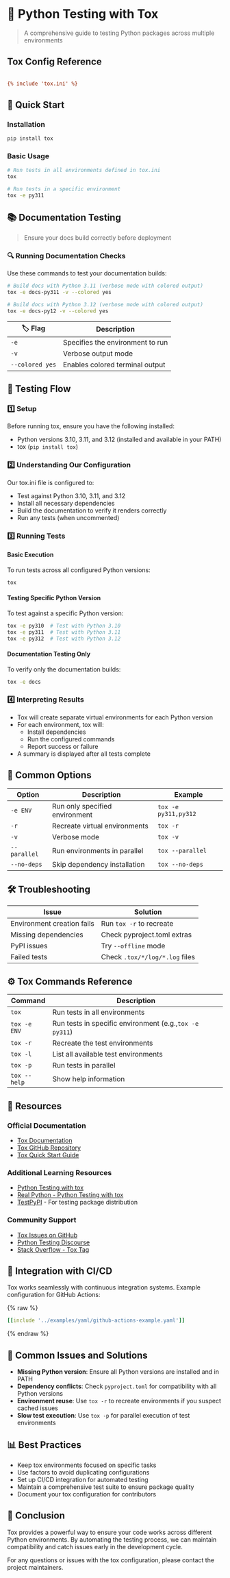 # 🧪 Python Testing with Tox

> A comprehensive guide to testing Python packages across multiple environments

## Tox Config Reference

```ini

{% include 'tox.ini' %}
```

## 🚀 Quick Start

### Installation

```bash
pip install tox
```

### Basic Usage

```bash
# Run tests in all environments defined in tox.ini
tox

# Run tests in a specific environment
tox -e py311
```

## 📚 Documentation Testing

> Ensure your docs build correctly before deployment

### 🔍 Running Documentation Checks

Use these commands to test your documentation builds:

```bash
# Build docs with Python 3.11 (verbose mode with colored output)
tox -e docs-py311 -v --colored yes

# Build docs with Python 3.12 (verbose mode with colored output)
tox -e docs-py12 -v --colored yes
```

| 🏷️ Flag         | Description                      |
| --------------- | -------------------------------- |
| `-e`            | Specifies the environment to run |
| `-v`            | Verbose output mode              |
| `--colored yes` | Enables colored terminal output  |

## 🔄 Testing Flow

### 1️⃣ Setup

Before running tox, ensure you have the following installed:

- Python versions 3.10, 3.11, and 3.12 (installed and available in your PATH)
- tox (`pip install tox`)

### 2️⃣ Understanding Our Configuration

Our tox.ini file is configured to:

- Test against Python 3.10, 3.11, and 3.12
- Install all necessary dependencies
- Build the documentation to verify it renders correctly
- Run any tests (when uncommented)

### 3️⃣ Running Tests

#### Basic Execution

To run tests across all configured Python versions:

```bash
tox
```

#### Testing Specific Python Version

To test against a specific Python version:

```bash
tox -e py310  # Test with Python 3.10
tox -e py311  # Test with Python 3.11
tox -e py312  # Test with Python 3.12
```

#### Documentation Testing Only

To verify only the documentation builds:

```bash
tox -e docs
```

### 4️⃣ Interpreting Results

- Tox will create separate virtual environments for each Python version
- For each environment, tox will:
    - Install dependencies
    - Run the configured commands
    - Report success or failure
- A summary is displayed after all tests complete

## 🔧 Common Options

| Option       | Description                    | Example              |
| ------------ | ------------------------------ | -------------------- |
| `-e ENV`     | Run only specified environment | `tox -e py311,py312` |
| `-r`         | Recreate virtual environments  | `tox -r`             |
| `-v`         | Verbose mode                   | `tox -v`             |
| `--parallel` | Run environments in parallel   | `tox --parallel`     |
| `--no-deps`  | Skip dependency installation   | `tox --no-deps`      |

## 🛠️ Troubleshooting

| Issue                      | Solution                       |
| -------------------------- | ------------------------------ |
| Environment creation fails | Run `tox -r` to recreate       |
| Missing dependencies       | Check pyproject.toml extras    |
| PyPI issues                | Try `--offline` mode           |
| Failed tests               | Check `.tox/*/log/*.log` files |

## ⚙️ Tox Commands Reference

| Command      | Description                                             |
| ------------ | ------------------------------------------------------- |
| `tox`        | Run tests in all environments                           |
| `tox -e ENV` | Run tests in specific environment (e.g.,`tox -e py311`) |
| `tox -r`     | Recreate the test environments                          |
| `tox -l`     | List all available test environments                    |
| `tox -p`     | Run tests in parallel                                   |
| `tox --help` | Show help information                                   |

## 🔗 Resources

### Official Documentation

- [Tox Documentation](https://tox.wiki/en/latest/)
- [Tox GitHub Repository](https://github.com/tox-dev/tox)
- [Tox Quick Start Guide](https://tox.wiki/en/latest/user_guide.html)

### Additional Learning Resources

- [Python Testing with tox](https://christophergs.com/python/2020/04/12/python-tox-why-use-it-and-tutorial/)
- [Real Python - Python Testing with tox](https://realpython.com/python-testing/)
- [TestPyPI](https://test.pypi.org/) - For testing package distribution

### Community Support

- [Tox Issues on GitHub](https://github.com/tox-dev/tox/issues)
- [Python Testing Discourse](https://discuss.python.org/c/testing/18)
- [Stack Overflow - Tox Tag](https://stackoverflow.com/questions/tagged/tox)

## 🔄 Integration with CI/CD

Tox works seamlessly with continuous integration systems. Example configuration for GitHub Actions:

{% raw %}

```yaml
[[include '../examples/yaml/github-actions-example.yaml']]
```

{% endraw %}

## 🚫 Common Issues and Solutions

- **Missing Python version**: Ensure all Python versions are installed and in PATH
- **Dependency conflicts**: Check `pyproject.toml` for compatibility with all Python versions
- **Environment reuse**: Use `tox -r` to recreate environments if you suspect cached issues
- **Slow test execution**: Use `tox -p` for parallel execution of test environments

## 📊 Best Practices

- Keep tox environments focused on specific tasks
- Use factors to avoid duplicating configurations
- Set up CI/CD integration for automated testing
- Maintain a comprehensive test suite to ensure package quality
- Document your tox configuration for contributors

## 🏁 Conclusion

Tox provides a powerful way to ensure your code works across different Python environments. By automating the testing process, we can maintain compatibility and catch issues early in the development cycle.

For any questions or issues with the tox configuration, please contact the project maintainers.
